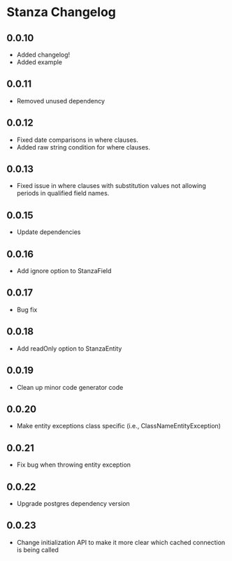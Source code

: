 # Stanza Changelog

## 0.0.10
- Added changelog!
- Added example

## 0.0.11
- Removed unused dependency

## 0.0.12
- Fixed date comparisons in where clauses.
- Added raw string condition for where clauses.

## 0.0.13
- Fixed issue in where clauses with substitution values not allowing periods in qualified field names.

## 0.0.15
- Update dependencies

## 0.0.16
- Add ignore option to StanzaField

## 0.0.17
- Bug fix

## 0.0.18
- Add readOnly option to StanzaEntity

## 0.0.19
- Clean up minor code generator code

## 0.0.20
- Make entity exceptions class specific (i.e., ClassNameEntityException)

## 0.0.21
- Fix bug when throwing entity exception

## 0.0.22
- Upgrade postgres dependency version

## 0.0.23
- Change initialization API to make it more clear which cached connection is being called
